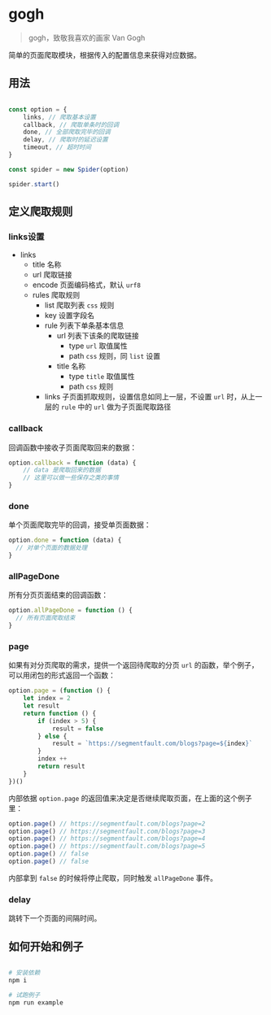 # gogh

>gogh，致敬我喜欢的画家 Van Gogh

简单的页面爬取模块，根据传入的配置信息来获得对应数据。

## 用法

```js

const option = {
    links, // 爬取基本设置
    callback, // 爬取单条时的回调
    done, // 全部爬取完毕的回调
    delay, // 爬取时的延迟设置
    timeout, // 超时时间
}

const spider = new Spider(option)

spider.start()
```

## 定义爬取规则

### links设置

- links
  - title 名称
  - url 爬取链接
  - encode 页面编码格式，默认 `urf8`
  - rules 爬取规则
    - list 爬取列表 `css` 规则
    - key 设置字段名
    - rule 列表下单条基本信息
      - url 列表下该条的爬取链接
        - type `url` 取值属性
        - path `css` 规则，同 `list` 设置
      - title 名称
        - type `title` 取值属性
        - path `css` 规则
    - links 子页面抓取规则，设置信息如同上一层，不设置 `url` 时，从上一层的 `rule` 中的 `url` 做为子页面爬取路径

### callback

回调函数中接收子页面爬取回来的数据：

```js
option.callback = function (data) {
    // data 是爬取回来的数据
    // 这里可以做一些保存之类的事情
}
```

### done

单个页面爬取完毕的回调，接受单页面数据：

```js
option.done = function (data) {
  // 对单个页面的数据处理
}
```

### allPageDone

所有分页页面结束的回调函数：

```js
option.allPageDone = function () {
  // 所有页面爬取结束
}
```

### page

如果有对分页爬取的需求，提供一个返回待爬取的分页 `url` 的函数，举个例子，可以用闭包的形式返回一个函数：

```js
option.page = (function () {
    let index = 2
    let result
    return function () {
        if (index > 5) {
            result = false
        } else {
            result = `https://segmentfault.com/blogs?page=${index}`
        }
        index ++
        return result
    }
})()
```

内部依据 `option.page` 的返回值来决定是否继续爬取页面，在上面的这个例子里：

```js
option.page() // https://segmentfault.com/blogs?page=2
option.page() // https://segmentfault.com/blogs?page=3
option.page() // https://segmentfault.com/blogs?page=4
option.page() // https://segmentfault.com/blogs?page=5
option.page() // false
option.page() // false
```

内部拿到 `false` 的时候将停止爬取，同时触发 `allPageDone` 事件。

### delay

跳转下一个页面的间隔时间。

## 如何开始和例子

```bash

# 安装依赖
npm i

# 试跑例子
npm run example

```